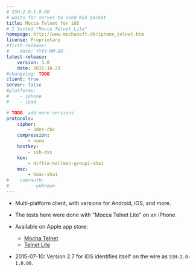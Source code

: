 ```yaml
---
# SSH-2.0-1.0.00
# waits for server to send KEX packet
title: Mocca Telnet for iOS
# I tested "Mocca Telnet Lite"
homepage: http://www.mochasoft.dk/iphone_telnet.htm
license: Proprietary
#first-release:
#    date: YYYY-MM-DD
latest-release:
    version: 3.0
    date: 2015-10-23
#changelog: TODO
client: true
server: false
#platforms:
#    - iphone
#    - ipad

# TODO: add more versions 
protocols:
    cipher:
        - 3des-cbc
    compression:
        - none
    hostkey:
        - ssh-dss
    kex:
        - diffie-hellman-group1-sha1
    mac:
        - hmac-sha1
#    userauth:
#        - unknown
---
```

* Multi-platform client, with versions for Android, iOS, and more.
* The tests here were done with "Mocca Telnet Lite" on an iPhone
* Available on Apple app store:
  * [Mocha Telnet](https://itunes.apple.com/us/app/id286892932)
  * [Telnet Lite](https://itunes.apple.com/us/app/id286893976)

* 2015-07-10: Version 2.7 for iOS identifies itself on the wire as `SSH-2.0-1.0.00`.
